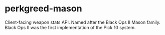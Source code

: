 # perkgreed-mason
Client-facing weapon stats API. Named after the Black Ops II Mason family. Black Ops II was the first implementation of the Pick 10 system.
